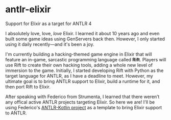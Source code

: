 # antlr-elixir
Support for Elixir as a target for ANTLR 4

I absolutely love, love, *love* Elixir. I learned it about 10 years ago and even built some game ideas using GenServers back then. However, I only started using it daily recently—and it's been a joy. 

I'm currently building a hacking-themed game engine in Elixir that will feature an in-game, sarcastic programming language called **Rift**. Players will use Rift to create their own hacking tools, adding a whole new level of immersion to the game. Initially, I started developing Rift with Python as the target language for ANTLR, as I have a deadline to meet. However, my ultimate goal is to bring ANTLR support to Elixir, build a runtime for it, and then port Rift to Elixir.

After speaking with Federico from Strumenta, I learned that there weren’t any offical active ANTLR projects targeting Elixir. So here we are! I'll be using Federico's [ANTLR-Kotlin project](https://github.com/Strumenta/antlr-kotlin) as a template to bring Elixir support to ANTLR.
